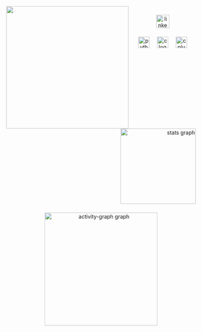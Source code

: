 <p align="left"></p>

###

<br clear="both">

<img align="left" height="325" src="https://media4.giphy.com/media/v1.Y2lkPTc5MGI3NjExMmk2cjE5enNtdmExYTU5a2NvMWl2YnY1bGExeGdkN3YzNGxwaDRvcSZlcD12MV9pbnRlcm5hbF9naWZfYnlfaWQmY3Q9Zw/2QW69DeLgRbiuZf69a/giphy.gif"  />

###

<div align="center">
  <a href="https://www.linkedin.com/in/caio-blanco/" target="_blank">
    <img src="https://img.shields.io/static/v1?message=LinkedIn&logo=linkedin&label=&color=0077B5&logoColor=white&labelColor=&style=for-the-badge" height="35" alt="linkedin logo"  />
  </a>
</div>

###

<div align="center">
  <img src="https://cdn.jsdelivr.net/gh/devicons/devicon/icons/python/python-original.svg" height="30" alt="python logo"  />
  <img width="12" />
  <img src="https://cdn.jsdelivr.net/gh/devicons/devicon/icons/c/c-original.svg" height="30" alt="c logo"  />
  <img width="12" />
  <img src="https://cdn.jsdelivr.net/gh/devicons/devicon/icons/cplusplus/cplusplus-original.svg" height="30" alt="cplusplus logo"  />
</div>

###

<div align="right">
  <img src="https://github-readme-stats.vercel.app/api?username=caioblnc&hide_title=false&hide_rank=false&show_icons=true&include_all_commits=true&count_private=true&disable_animations=false&theme=noctis_minimus&locale=en&hide_border=false&order=1" height="200" alt="stats graph"  />
</div>

###

<div align="center">
  <img src="https://github-readme-activity-graph.vercel.app/graph?username=caioblnc&radius=16&theme=noctis-minimus&area=true&order=5" height="300" alt="activity-graph graph"  />
</div>

###
